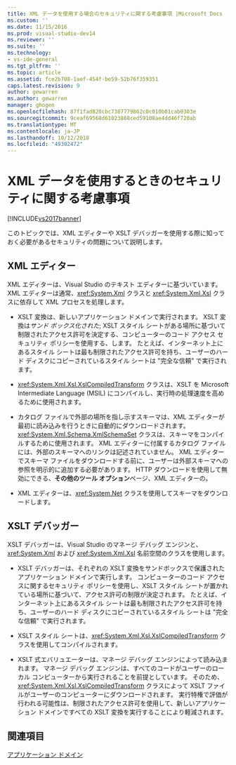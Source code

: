 ```yaml
---
title: XML データを使用する場合のセキュリティに関する考慮事項 |Microsoft Docs
ms.custom: ''
ms.date: 11/15/2016
ms.prod: visual-studio-dev14
ms.reviewer: ''
ms.suite: ''
ms.technology:
- vs-ide-general
ms.tgt_pltfrm: ''
ms.topic: article
ms.assetid: fce2b708-1aef-454f-be59-52b76f359351
caps.latest.revision: 9
author: gewarren
ms.author: gewarren
manager: ghogen
ms.openlocfilehash: 87f1fad820cbc7387779862c0c010b01cab0303e
ms.sourcegitcommit: 9ceaf69568d61023868ced59108ae4dd46f720ab
ms.translationtype: MT
ms.contentlocale: ja-JP
ms.lasthandoff: 10/12/2018
ms.locfileid: "49302472"
---
```

# <a name="security-considerations-when-working-with-xml-data"></a>XML データを使用するときのセキュリティに関する考慮事項
[!INCLUDE[vs2017banner](../includes/vs2017banner.md)]

  
このトピックでは、XML エディターや XSLT デバッガーを使用する際に知っておく必要があるセキュリティの問題について説明します。  
  
## <a name="xml-editor"></a>XML エディター  
 XML エディターは、Visual Studio のテキスト エディターに基づいています。 XML エディターは通常、<xref:System.Xml> クラスと <xref:System.Xml.Xsl> クラスに依存して XML プロセスを処理します。  
  
-   XSLT 変換は、新しいアプリケーション ドメインで実行されます。 XSLT 変換は*サンド ボックス化された*; XSLT スタイル シートがある場所に基づいて制限されたアクセス許可を決定する、コンピューターのコード アクセス セキュリティ ポリシーを使用する、します。 たとえば、インターネット上にあるスタイル シートは最も制限されたアクセス許可を持ち、ユーザーのハード ディスクにコピーされているスタイル シートは "完全な信頼" で実行されます。  
  
-   <xref:System.Xml.Xsl.XslCompiledTransform> クラスは、XSLT を Microsoft Intermediate Language (MSIL) にコンパイルし、実行時の処理速度を高めるために使用されます。  
  
-   カタログ ファイルで外部の場所を指し示すスキーマは、XML エディターが最初に読み込みを行うときに自動的にダウンロードされます。 <xref:System.Xml.Schema.XmlSchemaSet> クラスは、スキーマをコンパイルするために使用されます。 XML エディターに付属するカタログ ファイルには、外部のスキーマへのリンクは記述されていません。 XML エディターでスキーマ ファイルをダウンロードする前に、ユーザーは外部スキーマへの参照を明示的に追加する必要があります。 HTTP ダウンロードを使用して無効にできる、**その他のツール オプション**ページ、XML エディターの。  
  
-   XML エディターは、<xref:System.Net> クラスを使用してスキーマをダウンロードします。  
  
## <a name="xslt-debugger"></a>XSLT デバッガー  
 XSLT デバッガーは、Visual Studio のマネージ デバッグ エンジンと、<xref:System.Xml> および <xref:System.Xml.Xsl> 名前空間のクラスを使用します。  
  
-   XSLT デバッガーは、それぞれの XSLT 変換をサンドボックスで保護されたアプリケーション ドメインで実行します。 コンピューターのコード アクセスに関するセキュリティ ポリシーを使用し、XSLT スタイル シートが置かれている場所に基づいて、アクセス許可の制限が決定されます。 たとえば、インターネット上にあるスタイル シートは最も制限されたアクセス許可を持ち、ユーザーのハード ディスクにコピーされているスタイル シートは "完全な信頼" で実行されます。  
  
-   XSLT スタイル シートは、<xref:System.Xml.Xsl.XslCompiledTransform> クラスを使用してコンパイルされます。  
  
-   XSLT 式エバリュエーターは、マネージ デバッグ エンジンによって読み込まれます。 マネージ デバッグ エンジンは、すべてのコードがユーザーのローカル コンピューターから実行されることを前提としています。 そのため、<xref:System.Xml.Xsl.XslCompiledTransform> クラスによって XSLT ファイルがユーザーのコンピューターにダウンロードされます。 実行特権で評価が行われる可能性は、制限されたアクセス許可を使用して、新しいアプリケーション ドメインですべての XSLT 変換を実行することにより軽減されます。  
  
## <a name="see-also"></a>関連項目  
 [アプリケーション ドメイン](http://msdn.microsoft.com/en-us/39e57d07-a740-4cd4-ae82-e119ea3856c1)



